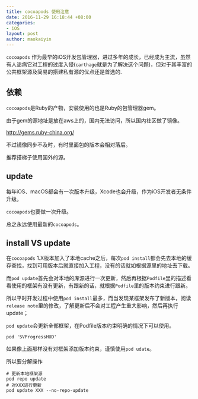 ```yaml
---
title: cocoapods 使用注意
date: 2016-11-29 16:18:44 +08:00
categories:
- iOS
layout: post
author: maokaiyin
---
```


`cocoapods` 作为最早的iOS开发包管理器，进过多年的成长，已经成为主流，虽然有人诟病它对工程的过度入侵(`carthage`就是为了解决这个问题)，但对于其丰富的公共框架源及简易的搭建私有源的优点还是首选的.

## 依赖

`cocoapods`是Ruby的产物，安装使用的也是Ruby的包管理器gem。

由于gem的源地址是放在aws上的，国内无法访问，所以国内社区做了镜像。

http://gems.ruby-china.org/

不过镜像同步不及时，有时里面包的版本会相对落后。

推荐搭梯子使用国外的源。

## update

每年iOS、macOS都会有一次版本升级，Xcode也会升级，作为iOS开发者无条件升级。

`cocoapods`也要做一次升级。

总之永远使用最新的`cocoapods`。

## install VS update

在`cocoapods` 1.X版本加入了本地cache之后，每次`pod install`都会先去本地的缓存查找，找到可用版本后就直接加入工程，没有的话就如根据源里的地址去下载。

而`pod update`首先会对本地的库源进行一次更新，然后再根据`Podfile`里的描述看看使用的框架有没有更新，有跟新的话，就根据`Podfile`里的版本约束进行跟新。

所以平时开发过程中使用`pod install`最多，而当发现某框架发布了新版本，阅读`release note`里的修改，了解更新后不会对工程产生重大影响，然后再执行update；

`pod update`会更新全部框架，在Podfile版本约束明确的情况下可以使用。

	pod 'SVProgressHUD'
	
如果像上面那样没有对框架添加版本约束，谨慎使用`pod udate`。

所以要分解操作

	# 更新本地框架源
	pod repo update
	# 对XXX进行更新
	pod update XXX --no-repo-update 



